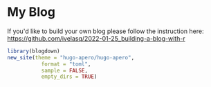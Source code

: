 # My Blog

If you'd like to build your own blog please follow the instruction here: https://github.com/ivelasq/2022-01-25_building-a-blog-with-r

```r
library(blogdown)
new_site(theme = "hugo-apero/hugo-apero", 
           format = "toml",
           sample = FALSE,
           empty_dirs = TRUE)
```
